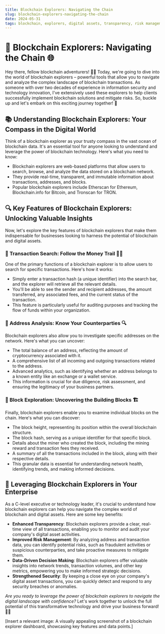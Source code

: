 ```yaml
---
title: Blockchain Explorers: Navigating the Chain
slug: blockchain-explorers-navigating-the-chain
date: 2024-05-31
tags: blockchain, explorers, digital assets, transparency, risk management, security
---
```


# 🚀 Blockchain Explorers: Navigating the Chain 🌐

Hey there, fellow blockchain adventurers! 🧗‍♂️ Today, we're going to dive into the world of blockchain explorers – powerful tools that allow you to navigate and analyze the complex landscape of blockchain transactions. As someone with over two decades of experience in information security and technology innovation, I've extensively used these explorers to help clients successfully implement blockchain solutions and mitigate risks. So, buckle up and let's embark on this exciting journey together! 🚀

## 📚 Understanding Blockchain Explorers: Your Compass in the Digital World

Think of a blockchain explorer as your trusty compass in the vast ocean of blockchain data. It's an essential tool for anyone looking to understand and leverage the power of blockchain technology. Here's what you need to know:

- Blockchain explorers are web-based platforms that allow users to search, browse, and analyze the data stored on a blockchain network.
- They provide real-time, transparent, and immutable information about transactions, addresses, and blocks.
- Popular blockchain explorers include Etherscan for Ethereum, Blockchain.info for Bitcoin, and Tronscan for TRON.

## 🔍 Key Features of Blockchain Explorers: Unlocking Valuable Insights

Now, let's explore the key features of blockchain explorers that make them indispensable for businesses looking to harness the potential of blockchain and digital assets.

### 💸 Transaction Search: Follow the Money Trail 🕵️‍♂️

One of the primary functions of a blockchain explorer is to allow users to search for specific transactions. Here's how it works:

- Simply enter a transaction hash (a unique identifier) into the search bar, and the explorer will retrieve all the relevant details.
- You'll be able to see the sender and recipient addresses, the amount transferred, any associated fees, and the current status of the transaction.
- This feature is particularly useful for auditing purposes and tracking the flow of funds within your organization.

### 🏦 Address Analysis: Know Your Counterparties 🔍

Blockchain explorers also allow you to investigate specific addresses on the network. Here's what you can uncover:

- The total balance of an address, reflecting the amount of cryptocurrency associated with it.
- A comprehensive list of all incoming and outgoing transactions related to the address.
- Advanced analytics, such as identifying whether an address belongs to a known entity like an exchange or a wallet service.
- This information is crucial for due diligence, risk assessment, and ensuring the legitimacy of your business partners.

### 🧩 Block Exploration: Uncovering the Building Blocks 🏗️

Finally, blockchain explorers enable you to examine individual blocks on the chain. Here's what you can discover:

- The block height, representing its position within the overall blockchain structure.
- The block hash, serving as a unique identifier for that specific block.
- Details about the miner who created the block, including the mining reward and transaction fees they received.
- A summary of all the transactions included in the block, along with their respective details.
- This granular data is essential for understanding network health, identifying trends, and making informed decisions.

## 🏢 Leveraging Blockchain Explorers in Your Enterprise

As a C-level executive or technology leader, it's crucial to understand how blockchain explorers can help you navigate the complex world of blockchain and digital assets. Here are some key benefits:

- **Enhanced Transparency**: Blockchain explorers provide a clear, real-time view of all transactions, enabling you to monitor and audit your company's digital asset activities.
- **Improved Risk Management**: By analyzing address and transaction data, you can identify potential risks, such as fraudulent activities or suspicious counterparties, and take proactive measures to mitigate them.
- **Data-Driven Decision Making**: Blockchain explorers offer valuable insights into network trends, transaction volumes, and other key metrics, empowering you to make informed strategic decisions.
- **Strengthened Security**: By keeping a close eye on your company's digital asset transactions, you can quickly detect and respond to any security breaches or anomalies.

*Are you ready to leverage the power of blockchain explorers to navigate the digital landscape with confidence?* Let's work together to unlock the full potential of this transformative technology and drive your business forward! 🚀✨

[Insert a relevant image: A visually appealing screenshot of a blockchain explorer dashboard, showcasing key features and data points.]